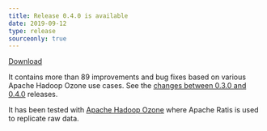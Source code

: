 ```yaml
---
title: Release 0.4.0 is available
date: 2019-09-12
type: release
sourceonly: true
---
```

<!---
  Licensed under the Apache License, Version 2.0 (the "License");
  you may not use this file except in compliance with the License.
  You may obtain a copy of the License at

   http://www.apache.org/licenses/LICENSE-2.0

  Unless required by applicable law or agreed to in writing, software
  distributed under the License is distributed on an "AS IS" BASIS,
  WITHOUT WARRANTIES OR CONDITIONS OF ANY KIND, either express or implied.
  See the License for the specific language governing permissions and
  limitations under the License. See accompanying LICENSE file.
-->

[Download](https://ratis.incubator.apache.org/#download)

It contains more than 89 improvements and bug fixes based on various Apache Hadoop Ozone use cases.
See the [changes between 0.3.0 and 0.4.0](https://github.com/apache/incubator-ratis/compare/0.3.0...ratis-0.4.0-rc4) releases. 

It has been tested with [Apache Hadoop Ozone](https://hadoop.apache.org/ozone/) where Apache Ratis is used to replicate raw data. 

